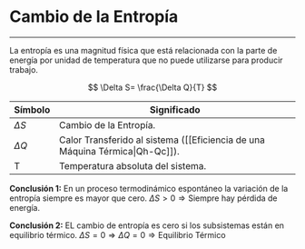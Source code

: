 # Cambio de la Entropía
***
La entropía es una magnitud física que está relacionada con la parte de energía por unidad de temperatura que no puede utilizarse para producir trabajo.

$$
\Delta S= \frac{\Delta Q}{T}
$$

| Símbolo    | Significado                                                                  |
| ---------- | ---------------------------------------------------------------------------- |
| $\Delta S$ | Cambio de la Entropía.                                                       |
| $\Delta Q$ | Calor Transferido al sistema ([[Eficiencia de una Máquina Térmica\|Qh-Qc]]). |
| T          | Temperatura absoluta del sistema.                                            |
**Conclusión 1:** En un proceso termodinámico espontáneo la variación de la entropía siempre es mayor que cero. 
	$\Delta S>0 \Rightarrow \text{Siempre hay pérdida de energía.}$ 

**Conclusión 2:** EL cambio de entropía es cero si los subsistemas están en equilibrio térmico.
	$\Delta S=0 \Rightarrow \Delta Q=0 \Rightarrow \text{Equilibrio Térmico}$